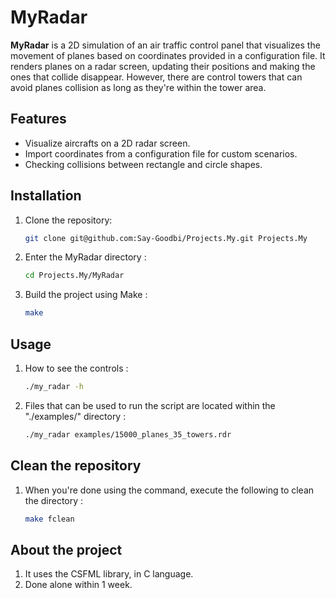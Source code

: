 # MyRadar

**MyRadar** is a 2D simulation of an air traffic control panel that visualizes the movement of planes based on coordinates provided in a configuration file. It renders planes on a radar screen, updating their positions and making the ones that collide disappear. However, there are control towers that can avoid planes collision as long as they're within the tower area.

## Features
- Visualize aircrafts on a 2D radar screen.
- Import coordinates from a configuration file for custom scenarios.
- Checking collisions between rectangle and circle shapes.

## Installation
1. Clone the repository:
   ```bash
   git clone git@github.com:Say-Goodbi/Projects.My.git Projects.My
2. Enter the MyRadar directory :
   ```bash
   cd Projects.My/MyRadar
3. Build the project using Make :
   ```bash
   make

## Usage
1. How to see the controls :
   ```bash
   ./my_radar -h
2. Files that can be used to run the script are located within the "./examples/" directory :
   ```bash
   ./my_radar examples/15000_planes_35_towers.rdr

## Clean the repository
1. When you're done using the command, execute the following to clean the directory :
   ```bash
   make fclean

## About the project
1. It uses the CSFML library, in C language.
2. Done alone within 1 week.
